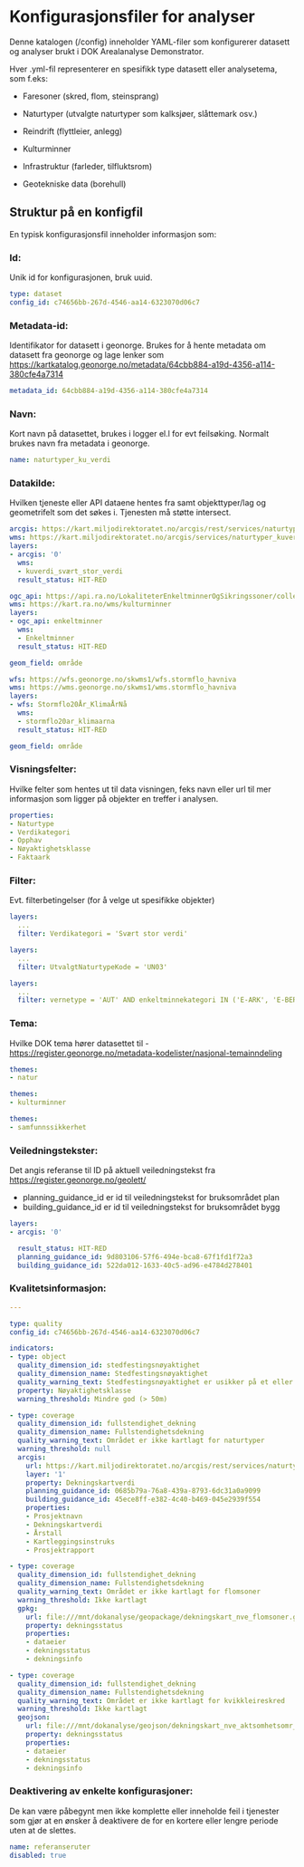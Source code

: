 # Konfigurasjonsfiler for analyser

Denne katalogen (/config) inneholder YAML-filer som konfigurerer datasett og analyser brukt i DOK Arealanalyse Demonstrator.

Hver .yml-fil representerer en spesifikk type datasett eller analysetema, som f.eks:

- Faresoner (skred, flom, steinsprang)

- Naturtyper (utvalgte naturtyper som kalksjøer, slåttemark osv.)

- Reindrift (flyttleier, anlegg)

- Kulturminner

- Infrastruktur (farleder, tilfluktsrom)

- Geotekniske data (borehull)


## Struktur på en konfigfil

En typisk konfigurasjonsfil inneholder informasjon som:

### Id: 
Unik id for konfigurasjonen, bruk uuid.
```yml
type: dataset
config_id: c74656bb-267d-4546-aa14-6323070d06c7
```
### Metadata-id: 
Identifikator for datasett i geonorge. Brukes for å hente metadata om datasett fra geonorge og lage lenker som https://kartkatalog.geonorge.no/metadata/64cbb884-a19d-4356-a114-380cfe4a7314 
```yml
metadata_id: 64cbb884-a19d-4356-a114-380cfe4a7314
```
### Navn:
Kort navn på datasettet, brukes i logger el.l for evt feilsøking. Normalt brukes navn fra metadata i geonorge.
```yml
name: naturtyper_ku_verdi
```
### Datakilde:
Hvilken tjeneste eller API dataene hentes fra samt objekttyper/lag og geometrifelt som det søkes i. Tjenesten må støtte intersect.
```yml
arcgis: https://kart.miljodirektoratet.no/arcgis/rest/services/naturtyper_kuverdi/MapServer
wms: https://kart.miljodirektoratet.no/arcgis/services/naturtyper_kuverdi/MapServer/WMSServer
layers:
- arcgis: '0'
  wms:
  - kuverdi_svært_stor_verdi
  result_status: HIT-RED
```

```yml
ogc_api: https://api.ra.no/LokaliteterEnkeltminnerOgSikringssoner/collections
wms: https://kart.ra.no/wms/kulturminner
layers:
- ogc_api: enkeltminner
  wms:
  - Enkeltminner
  result_status: HIT-RED

geom_field: område
```

```yml
wfs: https://wfs.geonorge.no/skwms1/wfs.stormflo_havniva
wms: https://wms.geonorge.no/skwms1/wms.stormflo_havniva
layers:
- wfs: Stormflo20År_KlimaÅrNå
  wms:
  - stormflo20ar_klimaarna
  result_status: HIT-RED

geom_field: område
```

### Visningsfelter:
Hvilke felter som hentes ut til data visningen, feks navn eller url til mer informasjon som ligger på objekter en treffer i analysen.
```yml
properties:
- Naturtype
- Verdikategori
- Opphav
- Nøyaktighetsklasse
- Faktaark
```
### Filter:
Evt. filterbetingelser (for å velge ut spesifikke objekter)
```yml
layers:
  ...
  filter: Verdikategori = 'Svært stor verdi'
```
```yml
layers:
  ...
  filter: UtvalgtNaturtypeKode = 'UN03'
```
```yml
layers:
  ...
  filter: vernetype = 'AUT' AND enkeltminnekategori IN ('E-ARK', 'E-BER', 'E-MAR', 'E-RUI')
```
### Tema: 
Hvilke DOK tema hører datasettet til - https://register.geonorge.no/metadata-kodelister/nasjonal-temainndeling
```yml
themes:
- natur
```
```yml
themes:
- kulturminner
```
```yml
themes:
- samfunnssikkerhet
```
### Veiledningstekster: 
Det angis referanse til ID på aktuell veiledningstekst fra https://register.geonorge.no/geolett/
- planning_guidance_id er id til veiledningstekst for bruksområdet plan
- building_guidance_id er id til veiledningstekst for bruksområdet bygg 

```yml
layers:
- arcgis: '0'

  result_status: HIT-RED
  planning_guidance_id: 9d803106-57f6-494e-bca8-67f1fd1f72a3
  building_guidance_id: 522da012-1633-40c5-ad96-e4784d278401
```

### Kvalitetsinformasjon:

```yml
---

type: quality
config_id: c74656bb-267d-4546-aa14-6323070d06c7

indicators:
- type: object
  quality_dimension_id: stedfestingsnøyaktighet
  quality_dimension_name: Stedfestingsnøyaktighet
  quality_warning_text: Stedfestingsnøyaktighet er usikker på et eller flere objekter
  property: Nøyaktighetsklasse
  warning_threshold: Mindre god (> 50m)
```

```yml
- type: coverage
  quality_dimension_id: fullstendighet_dekning
  quality_dimension_name: Fullstendighetsdekning
  quality_warning_text: Området er ikke kartlagt for naturtyper
  warning_threshold: null
  arcgis:
    url: https://kart.miljodirektoratet.no/arcgis/rest/services/naturtyper_nin/MapServer
    layer: '1'
    property: Dekningskartverdi
    planning_guidance_id: 0685b79a-76a8-439a-8793-6dc31a0a9099
    building_guidance_id: 45ece8ff-e382-4c40-b469-045e2939f554
    properties:
    - Prosjektnavn
    - Dekningskartverdi
    - Årstall
    - Kartleggingsinstruks
    - Prosjektrapport
```

```yml
- type: coverage
  quality_dimension_id: fullstendighet_dekning
  quality_dimension_name: Fullstendighetsdekning
  quality_warning_text: Området er ikke kartlagt for flomsoner
  warning_threshold: Ikke kartlagt
  gpkg:
    url: file:///mnt/dokanalyse/geopackage/dekningskart_nve_flomsoner.gpkg
    property: dekningsstatus
    properties:
    - dataeier
    - dekningsstatus
    - dekningsinfo
```

```yml
- type: coverage
  quality_dimension_id: fullstendighet_dekning
  quality_dimension_name: Fullstendighetsdekning
  quality_warning_text: Området er ikke kartlagt for kvikkleireskred
  warning_threshold: Ikke kartlagt
  geojson:
    url: file:///mnt/dokanalyse/geojson/dekningskart_nve_aktsomhetsomr_kvikkleireskred.geojson
    property: dekningsstatus
    properties:
    - dataeier
    - dekningsstatus
    - dekningsinfo
```

### Deaktivering av enkelte konfigurasjoner: 
De kan være påbegynt men ikke komplette eller inneholde feil i tjenester som gjør at en ønsker å deaktivere de for en kortere eller lengre periode uten at de slettes.
```yml
name: referanseruter
disabled: true
```
